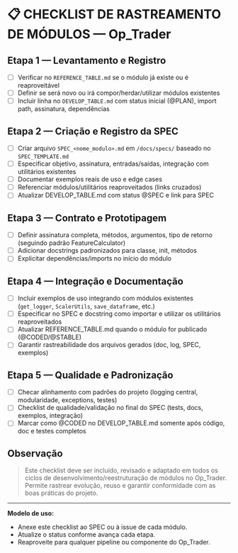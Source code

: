 # 📋 CHECKLIST DE RASTREAMENTO DE MÓDULOS — Op_Trader

## Etapa 1 — Levantamento e Registro
- [ ] Verificar no `REFERENCE_TABLE.md` se o módulo já existe ou é reaproveitável
- [ ] Definir se será novo ou irá compor/herdar/utilizar módulos existentes
- [ ] Incluir linha no `DEVELOP_TABLE.md` com status inicial (@PLAN), import path, assinatura, dependências

## Etapa 2 — Criação e Registro da SPEC
- [ ] Criar arquivo `SPEC_<nome_modulo>.md` em `/docs/specs/` baseado no `SPEC_TEMPLATE.md`
- [ ] Especificar objetivo, assinatura, entradas/saídas, integração com utilitários existentes
- [ ] Documentar exemplos reais de uso e edge cases
- [ ] Referenciar módulos/utilitários reaproveitados (links cruzados)
- [ ] Atualizar DEVELOP_TABLE.md com status @SPEC e link para SPEC

## Etapa 3 — Contrato e Prototipagem
- [ ] Definir assinatura completa, métodos, argumentos, tipo de retorno (seguindo padrão FeatureCalculator)
- [ ] Adicionar docstrings padronizados para classe, init, métodos
- [ ] Explicitar dependências/imports no início do módulo

## Etapa 4 — Integração e Documentação
- [ ] Incluir exemplos de uso integrando com módulos existentes (`get_logger`, `ScalerUtils`, `save_dataframe`, etc.)
- [ ] Especificar no SPEC e docstring como importar e utilizar os utilitários reaproveitados
- [ ] Atualizar REFERENCE_TABLE.md quando o módulo for publicado (@CODED/@STABLE)
- [ ] Garantir rastreabilidade dos arquivos gerados (doc, log, SPEC, exemplos)

## Etapa 5 — Qualidade e Padronização
- [ ] Checar alinhamento com padrões do projeto (logging central, modularidade, exceptions, testes)
- [ ] Checklist de qualidade/validação no final do SPEC (tests, docs, exemplos, integração)
- [ ] Marcar como @CODED no DEVELOP_TABLE.md somente após código, doc e testes completos

## Observação
> Este checklist deve ser incluído, revisado e adaptado em todos os ciclos de desenvolvimento/reestruturação de módulos no Op_Trader.
> Permite rastrear evolução, reuso e garantir conformidade com as boas práticas do projeto.

---

**Modelo de uso:**  
- Anexe este checklist ao SPEC ou à issue de cada módulo.
- Atualize o status conforme avança cada etapa.
- Reaproveite para qualquer pipeline ou componente do Op_Trader.

